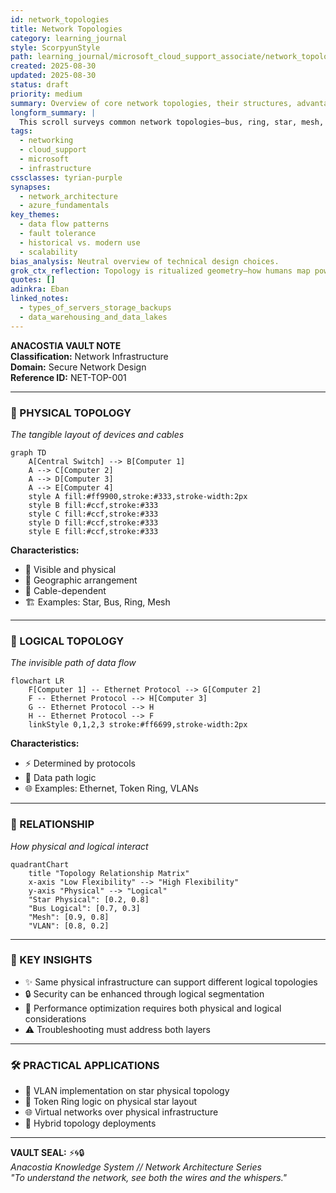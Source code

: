 ```yaml
---
id: network_topologies
title: Network Topologies
category: learning_journal
style: ScorpyunStyle
path: learning_journal/microsoft_cloud_support_associate/network_topologies
created: 2025-08-30
updated: 2025-08-30
status: draft
priority: medium
summary: Overview of core network topologies, their structures, advantages, disadvantages, and modern replacements.
longform_summary: |
  This scroll surveys common network topologies—bus, ring, star, mesh, and tree—highlighting how they define data flow, resilience, and scalability. Bus and ring, once common, have largely been deprecated by switches/routers. Star remains dominant due to centralized control. Mesh and tree are seen in large enterprise contexts, offering redundancy and hybrid flexibility. Each topology reveals tradeoffs between cost, complexity, and fault tolerance.
tags:
  - networking
  - cloud_support
  - microsoft
  - infrastructure
cssclasses: tyrian-purple
synapses:
  - network_architecture
  - azure_fundamentals
key_themes:
  - data flow patterns
  - fault tolerance
  - historical vs. modern use
  - scalability
bias_analysis: Neutral overview of technical design choices.
grok_ctx_reflection: Topology is ritualized geometry—how humans map power and redundancy into cables and switches. Bus and ring are old chants fading from practice; star and mesh are the living hymns of modern infrastructure.
quotes: []
adinkra: Eban
linked_notes:
  - types_of_servers_storage_backups
  - data_warehousing_and_data_lakes
---
```

**ANACOSTIA VAULT NOTE**  
**Classification:** Network Infrastructure  
**Domain:** Secure Network Design  
**Reference ID:** NET-TOP-001  

---

### 🧱 PHYSICAL TOPOLOGY  
*The tangible layout of devices and cables*

```mermaid
graph TD
    A[Central Switch] --> B[Computer 1]
    A --> C[Computer 2]
    A --> D[Computer 3]
    A --> E[Computer 4]
    style A fill:#ff9900,stroke:#333,stroke-width:2px
    style B fill:#ccf,stroke:#333
    style C fill:#ccf,stroke:#333
    style D fill:#ccf,stroke:#333
    style E fill:#ccf,stroke:#333
```

**Characteristics:**  
- 🔌 Visible and physical  
- 📍 Geographic arrangement  
- 🧵 Cable-dependent  
- 🏗️ Examples: Star, Bus, Ring, Mesh

---

### 🧠 LOGICAL TOPOLOGY  
*The invisible path of data flow*

```mermaid
flowchart LR
    F[Computer 1] -- Ethernet Protocol --> G[Computer 2]
    F -- Ethernet Protocol --> H[Computer 3]
    G -- Ethernet Protocol --> H
    H -- Ethernet Protocol --> F
    linkStyle 0,1,2,3 stroke:#ff6699,stroke-width:2px
```

**Characteristics:**  
- ⚡ Determined by protocols  
- 🔄 Data path logic  
- 🌐 Examples: Ethernet, Token Ring, VLANs

---

### 🔄 RELATIONSHIP  
*How physical and logical interact*

```mermaid
quadrantChart
    title "Topology Relationship Matrix"
    x-axis "Low Flexibility" --> "High Flexibility"
    y-axis "Physical" --> "Logical"
    "Star Physical": [0.2, 0.8]
    "Bus Logical": [0.7, 0.3]
    "Mesh": [0.9, 0.8]
    "VLAN": [0.8, 0.2]
```

---

### 🎯 KEY INSIGHTS  
- ✨ Same physical infrastructure can support different logical topologies  
- 🔒 Security can be enhanced through logical segmentation  
- 🚀 Performance optimization requires both physical and logical considerations  
- ⚠️ Troubleshooting must address both layers

---

### 🛠️ PRACTICAL APPLICATIONS  
- 🏢 VLAN implementation on star physical topology  
- 🔄 Token Ring logic on physical star layout  
- 🌐 Virtual networks over physical infrastructure  
- 🚧 Hybrid topology deployments

---

**VAULT SEAL:** ⚡🌀🔒  
*Anacostia Knowledge System // Network Architecture Series*  
*"To understand the network, see both the wires and the whispers."*